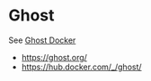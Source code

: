 # Ghost

See [Ghost Docker](https://hub.docker.com/_/ghost/)

- https://ghost.org/
- https://hub.docker.com/_/ghost/
